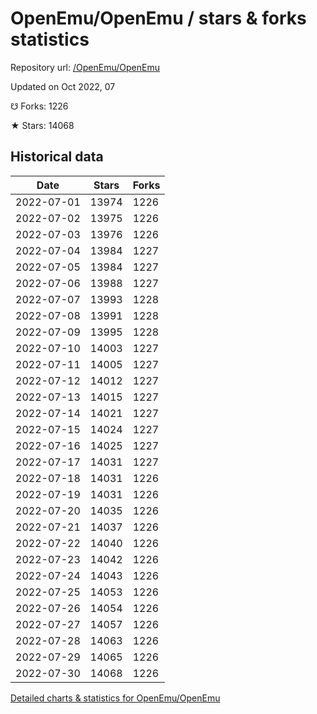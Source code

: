 # OpenEmu/OpenEmu / stars & forks statistics

Repository url: [/OpenEmu/OpenEmu](https://github.com/OpenEmu/OpenEmu)

Updated on Oct 2022, 07

☋ Forks: 1226

★ Stars: 14068

## Historical data
| Date | Stars | Forks |
|------|-------|-------|
| 2022-07-01 | 13974 | 1226 | 
| 2022-07-02 | 13975 | 1226 | 
| 2022-07-03 | 13976 | 1226 | 
| 2022-07-04 | 13984 | 1227 | 
| 2022-07-05 | 13984 | 1227 | 
| 2022-07-06 | 13988 | 1227 | 
| 2022-07-07 | 13993 | 1228 | 
| 2022-07-08 | 13991 | 1228 | 
| 2022-07-09 | 13995 | 1228 | 
| 2022-07-10 | 14003 | 1227 | 
| 2022-07-11 | 14005 | 1227 | 
| 2022-07-12 | 14012 | 1227 | 
| 2022-07-13 | 14015 | 1227 | 
| 2022-07-14 | 14021 | 1227 | 
| 2022-07-15 | 14024 | 1227 | 
| 2022-07-16 | 14025 | 1227 | 
| 2022-07-17 | 14031 | 1227 | 
| 2022-07-18 | 14031 | 1226 | 
| 2022-07-19 | 14031 | 1226 | 
| 2022-07-20 | 14035 | 1226 | 
| 2022-07-21 | 14037 | 1226 | 
| 2022-07-22 | 14040 | 1226 | 
| 2022-07-23 | 14042 | 1226 | 
| 2022-07-24 | 14043 | 1226 | 
| 2022-07-25 | 14053 | 1226 | 
| 2022-07-26 | 14054 | 1226 | 
| 2022-07-27 | 14057 | 1226 | 
| 2022-07-28 | 14063 | 1226 | 
| 2022-07-29 | 14065 | 1226 | 
| 2022-07-30 | 14068 | 1226 | 


[Detailed charts & statistics for OpenEmu/OpenEmu](https://reviewgithub.com/rep/OpenEmu/OpenEmu)
